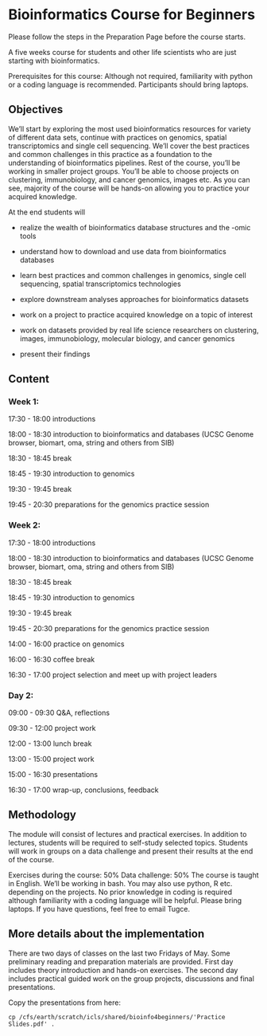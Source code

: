 # Bioinformatics Course for Beginners

Please follow the steps in the Preparation Page before the course starts.

A five weeks course for students and other life scientists who are just starting with bioinformatics.

Prerequisites for this course: Although not required, familiarity with python or a coding language is recommended. Participants should bring laptops.

## Objectives

We’ll start by exploring the most used bioinformatics resources for variety of different data sets, continue with practices on genomics, spatial transcriptomics and single cell sequencing. We’ll cover the best practices and common challenges in this practice as a foundation to the understanding of bioinformatics pipelines. Rest of the course, you’ll be working in smaller project groups. You’ll be able to choose projects on clustering, immunobiology, and cancer genomics, images etc. As you can see, majority of the course will be hands-on allowing you to practice your acquired knowledge.

At the end students will 

- realize the wealth of bioinformatics database structures and the -omic tools 

- understand how to download and use data from bioinformatics databases

- learn best practices and common challenges in genomics, single cell sequencing, spatial transcriptomics technologies

- explore downstream analyses approaches for bioinformatics datasets

- work on a project to practice acquired knowledge on a topic of interest

- work on datasets provided by real life science researchers on clustering, images, immunobiology, molecular biology, and cancer genomics

- present their findings 

## Content

### Week 1:

17:30 - 18:00 introductions

18:00 - 18:30 introduction to bioinformatics and databases (UCSC Genome browser, biomart, oma, string and others from SIB)

18:30 - 18:45 break

18:45 - 19:30 introduction to genomics

19:30 - 19:45 break

19:45 - 20:30 preparations for the genomics practice session

### Week 2:

17:30 - 18:00 introductions

18:00 - 18:30 introduction to bioinformatics and databases (UCSC Genome browser, biomart, oma, string and others from SIB)

18:30 - 18:45 break

18:45 - 19:30 introduction to genomics

19:30 - 19:45 break

19:45 - 20:30 preparations for the genomics practice session





14:00 - 16:00 practice on genomics 

16:00 - 16:30 coffee break

16:30 - 17:00 project selection and meet up with project leaders

### Day 2:

09:00 - 09:30 Q&A, reflections

09:30 - 12:00 project work

12:00 - 13:00 lunch break

13:00 - 15:00 project work

15:00 - 16:30 presentations

16:30 - 17:00 wrap-up, conclusions, feedback

## Methodology

The module will consist of lectures and practical exercises. In addition to lectures, students will be required to self-study selected topics. Students will work in groups on a data challenge and present their results at the end of the course. 

Exercises during the course: 50%
Data challenge: 50%
The course is taught in English. We’ll be working in bash. You may also use python, R etc. depending on the projects. No prior knowledge in coding is required although familiarity with a coding language will be helpful. Please bring laptops. If you have questions, feel free to email Tugce.

## More details about the implementation

There are two days of classes on the last two Fridays of May. Some preliminary reading and preparation materials are provided. First day includes theory introduction and hands-on exercises. The second day includes practical guided work on the group projects, discussions and final presentations.

Copy the presentations from here:
```
cp /cfs/earth/scratch/icls/shared/bioinfo4beginners/'Practice Slides.pdf' .
```
